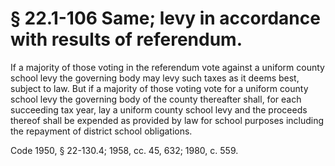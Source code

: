 # § 22.1-106 Same; levy in accordance with results of referendum.

<p>If a majority of those voting in the referendum vote against a uniform county school levy the governing body may levy such taxes as it deems best, subject to law. But if a majority of those voting vote for a uniform county school levy the governing body of the county thereafter shall, for each succeeding tax year, lay a uniform county school levy and the proceeds thereof shall be expended as provided by law for school purposes including the repayment of district school obligations.</p><p>Code 1950, § 22-130.4; 1958, cc. 45, 632; 1980, c. 559.</p>